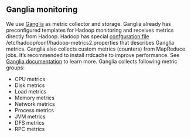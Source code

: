 Ganglia monitoring
------------------

We use [Ganglia](http://ganglia.sourceforge.net) as metric collector and storage. 
Ganglia already has preconfigured templates for Hadoop monitoring and receives metrics directly from Hadoop.
Hadoop has special [confguration file](cookbooks/ganglia/templates/default/hadoop-metrics2.properties.erb) /etc/hadoop/conf/hadoop-metrics2.properties that describes Ganglia metrics.
Ganglia also collects custom metrics (counters) from MapReduce jobs.
It’s recommended to install rrdcache to improve performance. 
See [Ganglia documentation](http://sourceforge.net/apps/trac/ganglia/wiki/ganglia_documents) to learn more.
Ganglia collects following metric groups:
* CPU metrics
* Disk metrics
* Load metrics
* Memory metrics
* Network metrics
* Process metrics
* JVM metrics
* DFS metrics
* RPC metrics
